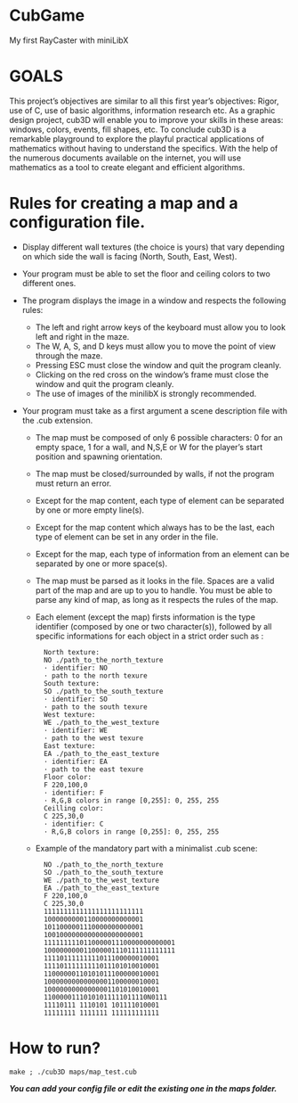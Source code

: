 # CubGame
My first RayCaster with miniLibX

# GOALS

This project’s objectives are similar to all this first year’s objectives: Rigor, use of C, use of basic algorithms, information research etc. As a graphic design project, cub3D will enable you to improve your skills in these areas: windows, colors, events, fill shapes, etc. To conclude cub3D is a remarkable playground to explore the playful practical applications of mathematics without having to understand the specifics. With the help of the numerous documents available on the internet, you will use mathematics as a tool to create elegant and efficient algorithms.

# Rules for creating a map and a configuration file.

* Display different wall textures (the choice is yours) that vary depending on which side the wall is facing (North, South, East, West).

* Your program must be able to set the floor and ceiling colors to two different ones.

* The program displays the image in a window and respects the following rules:
    * The left and right arrow keys of the keyboard must allow you to look left and right in the maze.
    * The W, A, S, and D keys must allow you to move the point of view through the maze.
    * Pressing ESC must close the window and quit the program cleanly.
    * Clicking on the red cross on the window’s frame must close the window and quit the program cleanly.
    * The use of images of the minilibX is strongly recommended.
    
* Your program must take as a first argument a scene description file with the .cub extension.
    * The map must be composed of only 6 possible characters: 0 for an empty space, 1 for a wall, and N,S,E or W for the player’s start position and spawning orientation.
    * The map must be closed/surrounded by walls, if not the program must return an error.
    * Except for the map content, each type of element can be separated by one or more empty line(s).
    * Except for the map content which always has to be the last, each type of element can be set in any order in the file.
    * Except for the map, each type of information from an element can be separated by one or more space(s).
    * The map must be parsed as it looks in the file. Spaces are a valid part of the map and are up to you to handle. You must be able to parse any kind of map, as long as it respects the rules of the map.
    * Each element (except the map) firsts information is the type identifier (composed by one or two character(s)), followed by all specific informations for each object in a strict order such as :
    
            North texture:
            NO ./path_to_the_north_texture
            · identifier: NO
            · path to the north texure
            South texture:
            SO ./path_to_the_south_texture
            · identifier: SO
            · path to the south texure
            West texture:
            WE ./path_to_the_west_texture
            · identifier: WE
            · path to the west texure
            East texture:
            EA ./path_to_the_east_texture
            · identifier: EA
            · path to the east texure
            Floor color:
            F 220,100,0
            · identifier: F
            · R,G,B colors in range [0,255]: 0, 255, 255
            Ceilling color:
            C 225,30,0
            · identifier: C
            · R,G,B colors in range [0,255]: 0, 255, 255
    * Example of the mandatory part with a minimalist .cub scene:
    
            NO ./path_to_the_north_texture
            SO ./path_to_the_south_texture
            WE ./path_to_the_west_texture
            EA ./path_to_the_east_texture
            F 220,100,0
            C 225,30,0
            1111111111111111111111111
            1000000000110000000000001
            1011000001110000000000001
            1001000000000000000000001
            111111111011000001110000000000001
            100000000011000001110111111111111
            11110111111111011100000010001
            11110111111111011101010010001
            11000000110101011100000010001
            10000000000000001100000010001
            10000000000000001101010010001
            11000001110101011111011110N0111
            11110111 1110101 101111010001
            11111111 1111111 111111111111

# How to run?

    make ; ./cub3D maps/map_test.cub
    
_**You can add your config file or edit the existing one in the maps folder.**_

